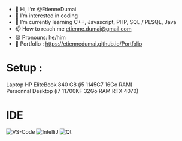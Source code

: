 - 👋 Hi, I’m @EtienneDumai
- 👀 I’m interested in coding
- 🌱 I’m currently learning C++, Javascript, PHP, SQL / PLSQL, Java
- 📫 How to reach me etienne.dumai@gmail.com
- 😄 Pronouns: he/him
- 📖 Portfolio : https://etiennedumai.github.io/Portfolio

# Setup : 
Laptop HP EliteBook 840 G8 (i5 1145G7 16Go RAM) \
Personnal Desktop (i7 11700KF 32Go RAM RTX 4070)
# IDE
![VS-Code](https://skillicons.dev/icons?i=vscode) ![IntelliJ](https://skillicons.dev/icons?i=all) ![Qt](https://skillicons.dev/icons?i=all)
<!---
EtienneDumai/EtienneDumai is a ✨ special ✨ repository because its `README.md` (this file) appears on your GitHub profile.
You can click the Preview link to take a look at your changes.
--->

